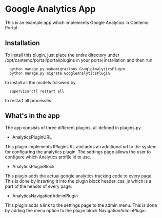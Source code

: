 Google Analytics App
====================

This is an example app which implements Google Analytics in Cantemo Portal.

Installation
------------

To install this plugin, just place the entire directory under
/opt/cantemo/portal/portal/plugins in your portal installation and then run

```
  python manage.py makemigrations GoogleAnalyticsPlugin
  python manage.py migrate GoogleAnalyticsPlugin
```

to install all the models followed by

```
  supervisorctl restart all
```

to restart all processes.

What's in the app
-----------------

The app consists of three different plugins, all defined in plugins.py.

* AnalyticsPluginURL 

This plugin implements IPluginURL and adds an additional url to the system for configuring the analytics plugin.
The settings page allows the user to configure which Analytics profile id to use.

* AnalyticsPluginBlock

This plugin adds the actual google analytics tracking code to every
page. This is done by inserting it into the plugin block header_css_js
which is a part of the header of every page.

* AnalyticsNavigationAdminPlugin

This plugin adds a link to the settings page to the admin menu. This
is done by adding the menu option to the plugin block
NavigationAdminPlugin.



